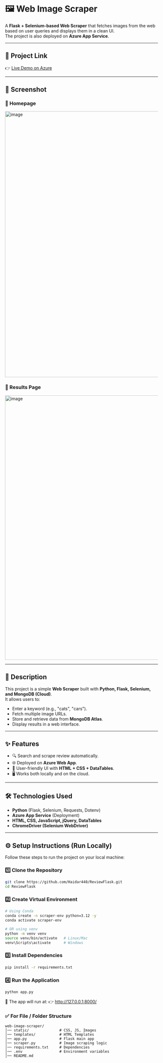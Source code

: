 # 🖼️ Web Image Scraper

A **Flask + Selenium-based Web Scraper** that fetches images from the web based on user queries and displays them in a clean UI.  
The project is also deployed on **Azure App Service**.

---

## 🔗 Project Link
👉 [Live Demo on Azure](https://scapper-bye5cuhhcjgpaub2.canadacentral-01.azurewebsites.net/)

---

## 📸 Screenshot
### 🔹 Homepage
<img width="1918" height="875" alt="image" src="https://github.com/user-attachments/assets/39d161d9-72b2-4a33-a3f2-92057bb1473e" />

### 🔹 Results Page
<img width="1885" height="870" alt="image" src="https://github.com/user-attachments/assets/2a32ada5-b57e-4315-9a56-7b7a2032e290" />



---

## 📖 Description
This project is a simple **Web Scraper** built with **Python, Flask, Selenium, and MongoDB (Cloud)**.  
It allows users to:
- Enter a keyword (e.g., "cats", "cars").
- Fetch multiple image URLs.
- Store and retrieve data from **MongoDB Atlas**.
- Display results in a web interface.

---

## ✨ Features
- 🔍 Search and scrape review automatically.  
- 🌐 Deployed on **Azure Web App**.  
- 🎨 User-friendly UI with **HTML + CSS + DataTables**.  
- 🖥️ Works both locally and on the cloud.  

---

## 🛠️ Technologies Used
- **Python** (Flask, Selenium, Requests, Dotenv)  
- **Azure App Service** (Deployment)  
- **HTML, CSS, JavaScript, jQuery, DataTables**  
- **ChromeDriver (Selenium WebDriver)**  

---

## ⚙️ Setup Instructions (Run Locally)

Follow these steps to run the project on your local machine:

### 1️⃣ Clone the Repository
```bash
git clone https://github.com/Haidar440/ReviewFlask.git
cd ReviewFlask
```
### 2️⃣ Create Virtual Environment
```bash
# Using Conda
conda create -n scraper-env python=3.12 -y
conda activate scraper-env

# OR using venv
python -m venv venv
source venv/bin/activate   # Linux/Mac
venv\Scripts\activate      # Windows
```
### 3️⃣ Install Dependencies
```bash
pip install -r requirements.txt
```
### 4️⃣ Run the Application
```bash
python app.py
```
🚀 The app will run at:
👉 http://127.0.0.1:8000/

### ✅ For File / Folder Structure
```plaintext
web-image-scraper/
│── static/              # CSS, JS, Images
│── templates/           # HTML Templates
│── app.py               # Flask main app
│── scraper.py           # Image scraping logic
│── requirements.txt     # Dependencies
│── .env                 # Environment variables
│── README.md
```


